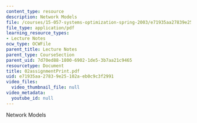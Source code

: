```yaml
---
content_type: resource
description: Network Models
file: /courses/15-057-systems-optimization-spring-2003/e71935aa27839e25102aeb0c9c3f2991_02assignmentPrint.pdf
file_type: application/pdf
learning_resource_types:
- Lecture Notes
ocw_type: OCWFile
parent_title: Lecture Notes
parent_type: CourseSection
parent_uid: 7d70ed88-1800-6902-1de5-3b7aa21c9465
resourcetype: Document
title: 02assignmentPrint.pdf
uid: e71935aa-2783-9e25-102a-eb0c9c3f2991
video_files:
  video_thumbnail_file: null
video_metadata:
  youtube_id: null
---
```

Network Models

